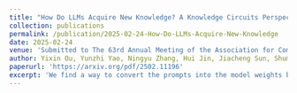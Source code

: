 ```yaml
---
title: "How Do LLMs Acquire New Knowledge? A Knowledge Circuits Perspective on Continual Pre-Training"
collection: publications
permalink: /publication/2025-02-24-How-Do-LLMs-Acquire-New-Knowledge
date: 2025-02-24
venue: 'Submitted to The 63rd Annual Meeting of the Association for Computational Linguistics (ACL 2025) '
author: Yixin Ou, Yunzhi Yao, Ningyu Zhang, Hui Jin, Jiacheng Sun, Shumin Deng, Zhenguo Li, Huajun Chen
paperurl: 'https://arxiv.org/pdf/2502.11196'
excerpt: 'We find a way to convert the prompts into the model weights by introducing an extra bias term into the attention module.'
---
```

<!-- excerpt: 'This paper is about the number 1. The number 2 is left for future work.' -->
<!-- citation: 'Jin, Hui, et al. &quot Noisy Subgraph Isomorphisms on Multiplex Networks. &quot <i>2019 IEEE International Conference on Big Data (Big Data)</i>. IEEE Computer Society, 2019.' -->

<!-- This paper is about the number 1. The number 2 is left for future work. -->

<!-- [Download paper here](https://www.math.ucla.edu/~bertozzi/papers/HuiJin-UCLA-Final-BIGDATA2019.pdf) -->
<!-- https://www.computer.org/csdl/proceedings-article/big-data/2019/09005645/1hJrOpGmfNm -->
<!-- Recommended citation: Your Name, You. (2009). "Paper Title Number 1." <i>Journal 1</i>. 1(1). -->
